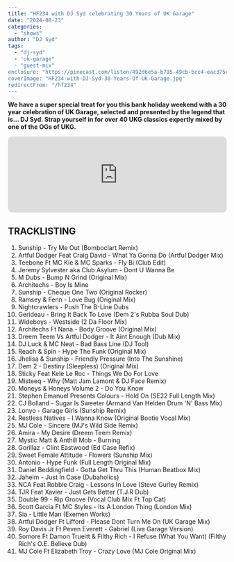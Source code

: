 ```yaml
---
title: "HF234 with DJ Syd celebrating 30 Years of UK Garage"
date: "2024-08-23"
categories:
  - "shows"
author: "DJ Syd"
tags:
  - "dj-syd"
  - 'uk-garage"
  - "guest-mix"
enclosure: "https://pinecast.com/listen/492d6e5a-b795-49cb-bcc4-eac375e4d802.mp3 88371690 audio/mpeg "
coverImage: "HF234-with-DJ-Syd-30-Years-Of-UK-Garage.jpg"
redirectFrom: "/hf234"
---
```


**We have a super special treat for you this bank holiday weekend with a 30 year celebration of UK Garage, selected and presented by the legend that is… DJ Syd. Strap yourself in for over 40 UKG classics expertly mixed by one of the OGs of UKG.**

<iframe allow="autoplay *; encrypted-media *; fullscreen *; clipboard-write" frameborder="0" height="175" style="width:100%;max-width:660px;overflow:hidden;border-radius:10px;" sandbox="allow-forms allow-popups allow-same-origin allow-scripts allow-storage-access-by-user-activation allow-top-navigation-by-user-activation" src="https://embed.podcasts.apple.com/gb/podcast/hf234-with-dj-syd-celebrating-30-years-of-uk-garage/id355833875?i=1000666311764"></iframe>

## TRACKLISTING

1. Sunship - Try Me Out (Bomboclart Remix)
2. Artful Dodger Feat Craig David - What Ya Gonna Do (Artful Dodger Mix)
3. Teebone Ft MC Kie & MC Sparks - Fly Bi (Club Edit)
4. Jeremy Sylvester aka Club Asylum - Dont U Wanna Be
5. M Dubs - Bump N Grind (Original Mix)
6. Architechs - Boy Is Mine
7. Sunship - Cheque One Two (Original Rocker)
8. Ramsey & Fenn - Love Bug (Original Mix)
9. Nightcrawlers - Push The B-Line Dubs
10. Gerideau - Bring It Back To Love (Dem 2's Rubba Soul Dub)
11. Wideboys - Westside (2 Da Floor Mix)
12. Architechs Ft Nana - Body Groove (Original Mix)
13. Dreem Teem Vs Artful Dodger - It Aint Enough (Dub Mix)
14. DJ Luck & MC Neat - Bad Bass Line (DJ Tool)
15. Reach & Spin - Hype The Funk (Original Mix)
16. Jhelisa & Sunship - Friendly Pressure (Into The Sunshine)
17. Dem 2 - Destiny (Sleepless) (Original Mix)
18. Sticky Feat Kele Le Roc - Things We Do For Love
19. Misteeq - Why (Matt Jam Lamont & DJ Face Remix)
20. Moneys & Honeys Volume 2 - Do You Know
21. Stephen Emanuel Presents Colours - Hold On (SE22 Full Length Mix)
22. CJ Bolland - Sugar Is Sweeter (Armand Van Helden Drum 'N' Bass Mix)
23. Lonyo - Garage Girls (Sunship Remix)
24. Restless Natives - I Wanna Know (Original Bootie Vocal Mix)
25. MJ Cole - Sincere (MJ's Wild Side Remix)
26. Amira - My Desire (Dreem Teem Remix)
27. Mystic Matt & Anthill Mob - Burning
28. Gorillaz - Clint Eastwood (Ed Case Refix)
29. Sweet Female Attitude - Flowers (Sunship Mix)
30. Antonio - Hype Funk (Full Length Original Mix)
31. Daniel Beddingfield - Gotta Get Thru This (Human Beatbox Mix)
32. Jaheim - Just In Case (Dubaholics)
33. NCA Feat Robbie Craig - Lessons In Love (Steve Gurley Remix)
34. TJR Feat Xavier - Just Gets Better (T.J.R Dub)
35. Double 99 - Rip Groove (Vocal Club Mix Ft Top Cat)
36. Scott Garcia Ft MC Styles - Its A London Thing (London Mix)
37. Sia - Little Man (Exemen Works)
38. Artful Dodger Ft Lifford - Please Dont Turn Me On (UK Garage Mix)
39. Roy Davis Jr Ft Peven Everett - Gabriel (Live Garage Version)
40. Somore Ft Damon Trueitt & Filthy Rich - I Refuse (What You Want) (Filthy Rich's O.E. Believe Dub)
41. MJ Cole Ft Elizabeth Troy - Crazy Love (MJ Cole Original Mix)
